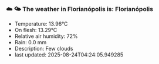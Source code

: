 ### ☁️ 🌤️  The weather in Florianópolis is: Florianópolis

- Temperature: 13.96°C
- On flesh: 13.29°C
- Relative air humidity: 72%
- Rain: 0.0 mm
- Description: Few clouds
- last updated: 2025-08-24T04:24:05.949285
